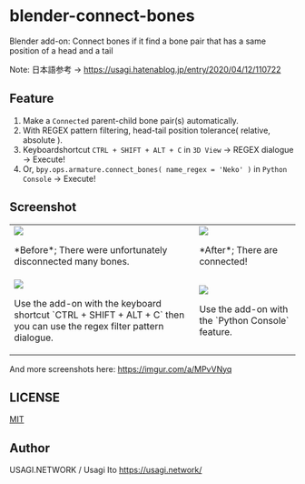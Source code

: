 # blender-connect-bones

Blender add-on: Connect bones if it find a bone pair that has a same position of a head and a tail

Note: 日本語参考 → <https://usagi.hatenablog.jp/entry/2020/04/12/110722>

## Feature

1. Make a `Connected` parent-child bone pair(s) automatically.
2. With REGEX pattern filtering, head-tail position tolerance( relative, absolute ).
3. Keyboardshortcut `CTRL + SHIFT + ALT + C` in `3D View` -> REGEX dialogue -> Execute!
4. Or, `bpy.ops.armature.connect_bones( name_regex = 'Neko' )` in `Python Console` -> Execute!

## Screenshot

<table>
  <tr>
    <td><img src="https://i.imgur.com/3vEynpK.png" /> <p>*Before*; There were unfortunately disconnected many bones.</p>
    <td><img src="https://i.imgur.com/p9Wj13e.png" /> <p>*After*; There are connected!</p>
  </tr>
  <tr>
    <td><img src="https://i.imgur.com/wDoXqw1.png" /> <p>Use the add-on with the keyboard shortcut `CTRL + SHIFT + ALT + C` then you can use the regex filter pattern dialogue.</p>
    <td><img src="https://i.imgur.com/iW2qdTy.png" /> <p>Use the add-on with the `Python Console` feature.</p>
  </tr>
</table>

And more screenshots here: <https://imgur.com/a/MPvVNyq>

## LICENSE

[MIT](LICENSE)

## Author

USAGI.NETWORK / Usagi Ito <https://usagi.network/>
